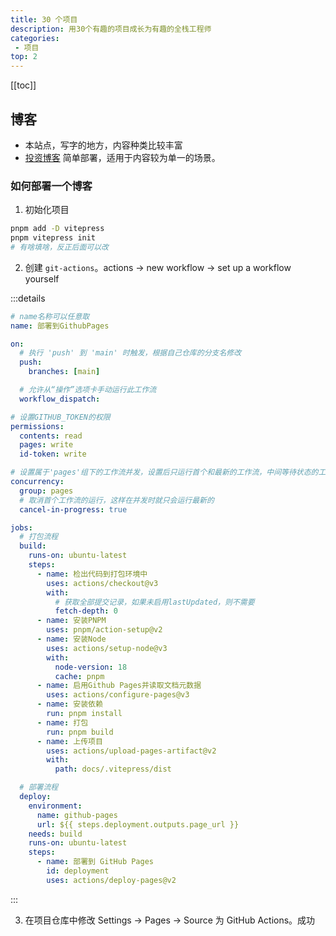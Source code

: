 ```yaml
---
title: 30 个项目
description: 用30个有趣的项目成长为有趣的全栈工程师
categories:
 - 项目
top: 2
---
```


[[toc]]

## 博客

- 本站点，写字的地方，内容种类比较丰富
- [投资博客](https://hk4114.github.io/investment/) 简单部署，适用于内容较为单一的场景。

### 如何部署一个博客

1. 初始化项目
```sh
pnpm add -D vitepress
pnpm vitepress init
# 有啥填啥，反正后面可以改
```

2. 创建 `git-actions`。actions -> new workflow -> set up a workflow yourself

:::details
```yml
# name名称可以任意取
name: 部署到GithubPages

on:
  # 执行 'push' 到 'main' 时触发，根据自己仓库的分支名修改
  push:
    branches: [main]

  # 允许从“操作”选项卡手动运行此工作流
  workflow_dispatch:

# 设置GITHUB_TOKEN的权限
permissions:
  contents: read
  pages: write
  id-token: write

# 设置属于'pages'组下的工作流并发，设置后只运行首个和最新的工作流，中间等待状态的工作流将被取消
concurrency:
  group: pages
  # 取消首个工作流的运行，这样在并发时就只会运行最新的
  cancel-in-progress: true

jobs:
  # 打包流程
  build:
    runs-on: ubuntu-latest
    steps:
      - name: 检出代码到打包环境中
        uses: actions/checkout@v3
        with:
          # 获取全部提交记录，如果未启用lastUpdated，则不需要
          fetch-depth: 0
      - name: 安装PNPM
        uses: pnpm/action-setup@v2
      - name: 安装Node
        uses: actions/setup-node@v3
        with:
          node-version: 18
          cache: pnpm
      - name: 启用Github Pages并读取文档元数据
        uses: actions/configure-pages@v3
      - name: 安装依赖
        run: pnpm install
      - name: 打包
        run: pnpm build
      - name: 上传项目
        uses: actions/upload-pages-artifact@v2
        with:
          path: docs/.vitepress/dist

  # 部署流程
  deploy:
    environment:
      name: github-pages
      url: ${{ steps.deployment.outputs.page_url }}
    needs: build
    runs-on: ubuntu-latest
    steps:
      - name: 部署到 GitHub Pages
        id: deployment
        uses: actions/deploy-pages@v2
```
:::

3. 在项目仓库中修改 Settings -> Pages -> Source 为 GitHub Actions。成功
